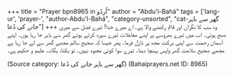 +++
title = "Prayer bpn8965 in اُردُو"
author = "Abdu'l-Bahá"
tags = ['lang-ur', 'prayer-', "author-Abdu'l-Bahá", "category-unsorted", "cat-گھر سے باہر جانے کی دُعا"]
+++
وہ سب کا نگراں اور قائم رکھنے والا ہے۔
اے میرے خدا! تیرے فضل سے میری صبح ہوئی۔ اب میں تیرے بھروسے پر اپنے معاملات تیرے سپرد کرتے ہوئے گھر سے باہر جا رہا ہوں۔ اپنے آسمان رحمت سے اپنی برکت مجھ پر نازل فرما۔ پھر جیسا کہ صحیح سالم مجھے گھر سے لے جا رہا ہے مجھے صحیح سلامت گھر واپس پہنچا دینا۔ تیرے سوا کوئی معبود نہیں۔ تو یکتا، یگانہ، علیم و حکیم ہے۔

(Source category: گھر سے باہر جانے کی دُعا)
(Bahaiprayers.net ID: 8965)
